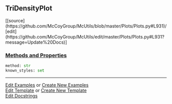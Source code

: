 ## <a id="McUtils.Plots.Plots.TriDensityPlot">TriDensityPlot</a> 
<div class="docs-source-link" markdown="1">
[[source](https://github.com/McCoyGroup/McUtils/blob/master/Plots/Plots.py#L931)/[edit](https://github.com/McCoyGroup/McUtils/edit/master/Plots/Plots.py#L931?message=Update%20Docs)]
</div>



<div class="collapsible-section">
 <div class="collapsible-section collapsible-section-header" markdown="1">
 
### <a class="collapse-link" data-toggle="collapse" href="#methods">Methods and Properties</a> <a class="float-right" data-toggle="collapse" href="#methods"><i class="fa fa-chevron-down"></i></a>

 </div>
 <div class="collapsible-section collapsible-section-body collapse" id="methods" markdown="1">

```python
method: str
known_styles: set
```


 </div>
</div>




___

[Edit Examples](https://github.com/McCoyGroup/McUtils/edit/gh-pages/ci/examples/McUtils/Plots/Plots/TriDensityPlot.md) or 
[Create New Examples](https://github.com/McCoyGroup/McUtils/new/gh-pages/?filename=ci/examples/McUtils/Plots/Plots/TriDensityPlot.md) <br/>
[Edit Template](https://github.com/McCoyGroup/McUtils/edit/gh-pages/ci/docs/McUtils/Plots/Plots/TriDensityPlot.md) or 
[Create New Template](https://github.com/McCoyGroup/McUtils/new/gh-pages/?filename=ci/docs/templates/McUtils/Plots/Plots/TriDensityPlot.md) <br/>
[Edit Docstrings](https://github.com/McCoyGroup/McUtils/edit/master/Plots/Plots.py#L931?message=Update%20Docs)